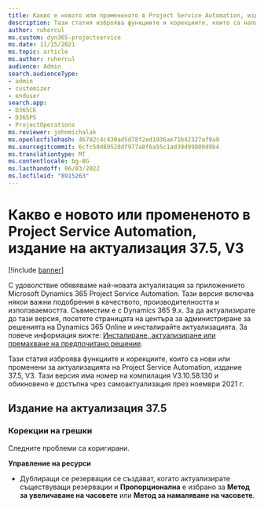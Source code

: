 ```yaml
---
title: Какво е новото или промененото в Project Service Automation, издание на актуализация 37.5, V3
description: Тази статия изброява функциите и корекциите, които са налични в Microsoft Dynamics 365 Project Service Automation Актуализирано издание 37.5, V3.
author: ruhercul
ms.custom: dyn365-projectservice
ms.date: 11/15/2021
ms.topic: article
ms.author: ruhercul
audience: Admin
search.audienceType:
- admin
- customizer
- enduser
search.app:
- D365CE
- D365PS
- ProjectOperations
ms.reviewer: johnmichalak
ms.openlocfilehash: 46782c4c430ad5d78f2ed1936ae71b42327af9a9
ms.sourcegitcommit: 6cfc50d89528df977a8f6a55c1ad39d99800d9b4
ms.translationtype: MT
ms.contentlocale: bg-BG
ms.lasthandoff: 06/03/2022
ms.locfileid: "8915263"
---
```

# <a name="whats-new-or-changed-in-project-service-automation-update-release-375-v3"></a>Какво е новото или промененото в Project Service Automation, издание на актуализация 37.5, V3

[!include [banner](../includes/psa-now-project-operations.md)]

С удоволствие обявяваме най-новата актуализация за приложението Microsoft Dynamics 365 Project Service Automation. Тази версия включва някои важни подобрения в качеството, производителността и използваемостта. Съвместим е с Dynamics 365 9.x. За да актуализирате до тази версия, посетете страницата на центъра за администриране за решенията на Dynamics 365 Online и инсталирайте актуализацията. За повече информация вижте: [Инсталиране, актуализиране или премахване на предпочитано решение](/power-platform/admin/install-remove-preferred-solution).

Тази статия изброява функциите и корекциите, които са нови или променени за актуализацията на Project Service Automation, издание 37.5, V3. Тази версия има номер на компилация V3.10.58.130 и обикновено е достъпна чрез самоактуализация през ноември 2021 г.

## <a name="update-release-375"></a>Издание на актуализация 37.5

### <a name="bug-fixes"></a>Корекции на грешки

Следните проблеми са коригирани.

**Управление на ресурси**
- Дублиращи се резервации се създават, когато актуализирате съществуващи резервации и **Пропорционална** е избрано за **Метод за увеличаване на часовете** или **Метод за намаляване на часовете**.
